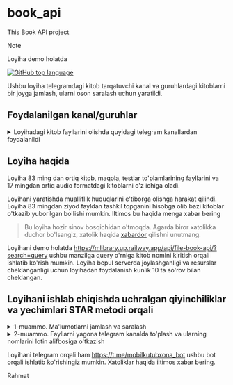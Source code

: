 # book_api
This Book API project

> [!NOTE]
> Loyiha demo holatda

[![GitHub top language](https://img.shields.io/github/languages/top/okh-engineer/book_api?style=flat-square&logo=github)](https://github.com/okh-engineer/book_api)

Ushbu loyiha telegramdagi kitob tarqatuvchi kanal va guruhlardagi kitoblarni bir joyga jamlash, ularni oson saralash uchun yaratildi. 

## Foydalanilgan kanal/guruhlar
<details>
<summary>Loyihadagi kitob fayllarini olishda quyidagi telegram kanallardan foydalanildi</summary>
<ol>

  <li>TKTI_library</li>
  <li>kitobN11</li>
  <li>KITOBLAR_BAZASI</li>
  <li>audio_kitobxona</li>
  <li> Elektron_pdf_islomiy_kitoblar_ap</li>
  <li> kutubxona_kitoblar_audio_elektro</li>
  <li> kitoblar_baza</li>
  <li>kitoblar_bazam</li>
  <li>kitoblar_bazasi</li>
  <li>KITOBLAR_BAZASl</li>
  <li>URGUT_KUTUBXONA_KITOBLAR_BAZASI</li>
  <li>Audio_Kutubxona_uz</li>
  <li>audio_Apk_kutubxona_pdf_kitoblar</li>
  <li>e_kutubxona</li>
  <li>audiokitob_eshitamiz</li>
  <li>kutubxona7</li>
  <li>KitoblarBazas</li>
va barcha fayllar ostiga kanal manzili biriktirildi.
</ol>
</details>


## Loyiha haqida

Loyiha 83 ming dan ortiq kitob, maqola, testlar to'plamlarining fayllarini va 17 mingdan ortiq audio formatdagi kitoblarni o'z ichiga oladi.

Loyihani yaratishda mualliflik huquqlarini e'tiborga olishga harakat qilindi. Loyiha 83 mingdan ziyod fayldan tashkil topganini hisobga olib bazi kitoblar o'tkazib yuborilgan bo'lishi mumkin.
Iltimos bu haqida menga xabar bering

> Bu loyiha hozir sinov bosqichidan o'tmoqda. Agarda biror xatolikka duchor
> bo'lsangiz, xatolik haqida [xabardor](https://github.com/okh-engineer/book_api/issues/new)
> qilishni unutmang.

Loyihani demo holatda https://mlibrary.up.railway.app/api/file-book-api/?search=query ushbu manzilga query o'rniga kitob nomini kiritish orqali ishlatib ko'rish mumkin. Loyiha bepul serverda joylashganligi va resurslar cheklanganligi uchun loyihadan foydalanish kunlik 10 ta so'rov bilan cheklangan.

## Loyihani ishlab chiqishda uchralgan qiyinchiliklar va yechimlari STAR metodi orqali
<details>
  <summary>
    1-muammo. Ma'lumotlarni jamlash va saralash
  </summary>
  <br>
  <ul>
      <li>
        Telegramdagi bir qancha kitob tarqatuvchi kanal va guruhlar bor va ulardagi kitob ma'lumotlarini yaratilgan model asosida ma'lumotlar omboriga qo'shish kerak. Albatta kitoblar fayllari 80 mingdan ko'p ekanligini hisobga olganda buni manual holatda bajarish imkonsiz
      </li>
      <li>
        Bu ma'lumotlarni python orqali yig'ib, uni kod orqali ma'lumotlar bazasiga qo'shmoqchi bo'ldim
      </li>
      <li>
        Buning uchun internetda mavjud bo'lgan resurslardan foydalanish uchun izlanish o'tkardim va bir nechta yechimlar ichidan https://github.com/estebanpdl/telegram-tracker bu repositoryda joylashgan koddan foydalanishga qaror qildim, sababi uchbu kod orqali bir nechta kanaldagi ma'lumotlarni bitta faylda to'plash mumkin edi. Bu esa kod orqali fayllarni boshqarishni osonlashtirdi
        Barcha ma'lumotlarni bitta faylda yig'ildani yaxshi lekin bu fayl hajmi githubning fayl limitidan oshib ketdi, men fayllarni ma'lumotlar bazasiga qo'shish uchun online serverdan foydalanmoqchiligim uchun u fayl github repo sida bo'lishi kerak edi. Men nega fayl hajmi bunchalik katta bo'lganligini sabablarini qidirdim. Fayl hajmi katta ekanligiga sabab yuqoridagi data scraper telegram kanaldagi barcha xabarlar ma'lumotlarini olib faylga joylagani edi ya'ni mening faylimda kanalga yuborilgan text, audio, reklama, sticker va shunga o'xshash xabarlarning barchasi mavjud edi. Men bu fayldagi ma'lumotlarni saralashim va fayl turiga qarab alohida faylga joylashim kerak edi. Buning uchun Pandas kutubxonasidan foydalandim, bunu ishlatishda internetdagi ma'lumotlar va ChatGPT katta yordam berdi.  
      </li>
      <li>
      Saralash yakunlangandan so'ng endi menda limitni oshmagan va faqatgina kerakli ma'lumotlardan tashkil topgan fayl bor edi. Buning natijasida online serverda ma'lumotlarni qo'shishim mumkin edi
      </li>
    </ul>
</details>

<details>  
  <summary>
    2-muammo. Fayllarni yagona telegram kanalda to'plash va ularning nomlarini lotin alifbosiga o'tkazish
  </summary>
    <br>
    <ul>
      <li>
        Loyihada kitob nomlari kirill va lotin alifbosida yozilgan edi va bu ma'lumotlar omboridan kitoblarni saralashda qiyinchilik tug'dirdi va kitob fayllari ko'plab kanallarda joylashganligi ularni yo'qolib qolish havfini oshirdi.
      </li>
      <li>
        Loyihadagi fayllarni saralash oson bo'lishi uchun fayllar ismini lotin alifbosiga o'tkazishim va fayllarni barchasini yagona telegram kanalda to'plashim kerak edi.
      </li>
      <li>
        Ma'lumotlar bazasiga model asosida kitob ma'lumotlarini kiritishdan oldin kitob nomlari kiril alifbosida ekanligi yoki emasligini tekshirishim kerak edi. Buning uchun internetdan yozuv alifbosini aniqlash uchun sodda funksiya topdim va uni ishlatib ko'rdim, hammasi joyida funksiya ishladi. Endi aniqlangan kirill alifbosidagi kitob nomlarini lotin alifbosiga o'tkazishim kerak edi. Buning uchun avvalroq eshitganim <a href="https://korrektor.uz/">korrektor.uz</a> loyihasidan foydalandim, to'g'risi loyiha asosida python kutubxonasi ishlab chiqilgani va korrektor.uz dan foydalanish Uzinfocom tufayli bepul bo'lgani menga juda qo'l keldi. Barcha fayl nomlari lotin alifbosida ma'lumotlar bazasiga joylanganidan so'ng bu ma'lumotlar asosida barcha fayllarni yagona telegram kanalda to'plash uchun telegram bot kodladim va uni ishga tushirdim.
      </li>
      <li>
        Bu ishlarning tufayli endi loyihadagi barcha fayl nomlari lotin alifbosida saqlangan va ularni saralash osonlashgan edi. Yana fayllar yo'qolib qolmasligi uchun barcha fayllar yagona telegram kanalda muvaffiqiyatli joylandi.
      </li>
    </ul>
</details>

Loyihani telegram orqali ham https://t.me/mobilkutubxona_bot ushbu bot orqali ishlatib ko'rishingiz mumkin. Xatoliklar haqida iltimos xabar bering.

Rahmat

